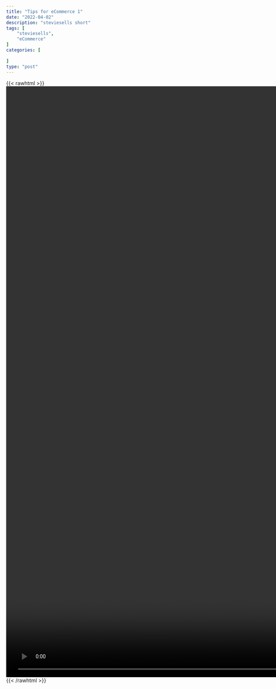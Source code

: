 ```yaml
---
title: "Tips for eCommerce 1"
date: "2022-04-02"
description: "steviesells short"
tags: [
    "steviesells",
    "eCommerce"
]
categories: [
    
]
type: "post"
---
```

{{< rawhtml >}}
    <video style="height:40vh;width:auto" overflow="hidden" controls>
        <source src="https://clips.dev00ps.com/steviesells/At%2025yo%20I%20was%20doing%20100k%20per%20month%20on%20eBay.mp4" type="video/mp4"> 
    </video>
{{< /rawhtml >}}